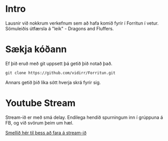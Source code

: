 Intro
===============
Lausnir við nokkrum verkefnum sem að hafa komið fyrir í Forritun í vetur.
Sömuleiðis útfærsla á "leik" - Dragons and Fluffers.


Sækja kóðann
===============
Ef þið eruð með git uppsett þá getið þið notað það.

    git clone https://github.com/vidirr/Forritun.git
    
Annars getið þið líka sótt hverja skrá fyrir sig.


Youtube Stream
===============
Stream-ið er með smá delay. Endilega hendið spurningum inn í grúppuna á FB, og við svörum þeim um hæl.

[Smellið hér til þess að fara á stream-ið](http://www.youtube.com/watch?v=k2iat66R1v0)
